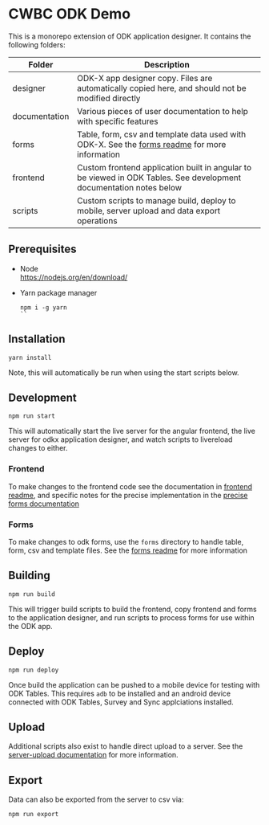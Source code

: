 # CWBC ODK Demo

This is a monorepo extension of ODK application designer. It contains the following folders:

| Folder        | Description                                                                                                        |
| ------------- | ------------------------------------------------------------------------------------------------------------------ |
| designer      | ODK-X app designer copy. Files are automatically copied here, and should not be modified directly                  |
| documentation | Various pieces of user documentation to help with specific features                                                |
| forms         | Table, form, csv and template data used with ODK-X. See the [forms readme](./forms/readme.md) for more information |
| frontend      | Custom frontend application built in angular to be viewed in ODK Tables. See development documentation notes below |
| scripts       | Custom scripts to manage build, deploy to mobile, server upload and data export operations                         |

## Prerequisites

- Node  
  https://nodejs.org/en/download/

- Yarn package manager
  ```
  npm i -g yarn
  ``
  ```

## Installation

```
yarn install
```

Note, this will automatically be run when using the start scripts below.

## Development

```
npm run start
```

This will automatically start the live server for the angular frontend, the live server for odkx application designer, and watch scripts to livereload changes to either.

### Frontend

To make changes to the frontend code see the documentation in [frontend readme](./frontend/README.md), and specific notes for the precise implementation in the [precise forms documentation](./documentation/precise-forms.md)

### Forms

To make changes to odk forms, use the `forms` directory to handle table, form, csv and template files. See the [forms readme](./forms/readme.md) for more information

## Building

```
npm run build
```

This will trigger build scripts to build the frontend, copy frontend and forms to the application designer, and run scripts to process forms for use within the ODK app.

## Deploy

```
npm run deploy
```

Once build the application can be pushed to a mobile device for testing with ODK Tables. This requires `adb` to be installed and an android device connected with ODK Tables, Survey and Sync applciations installed.

## Upload

Additional scripts also exist to handle direct upload to a server. See the [server-upload documentation](./documentation/server-upload.md) for more information.

## Export

Data can also be exported from the server to csv via:

```
npm run export
```
